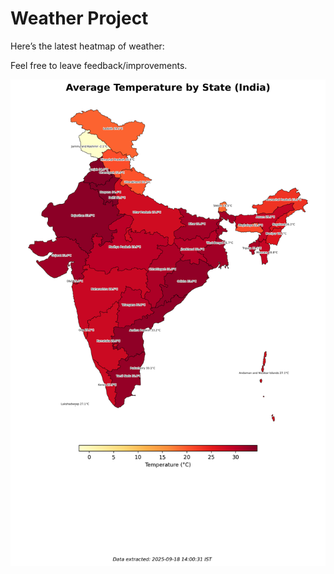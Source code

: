 # Weather Project

Here’s the latest heatmap of weather:

Feel free to leave feedback/improvements.

![India Heatmap](docs/assets/india_heatmap.png?v=CBC329)
